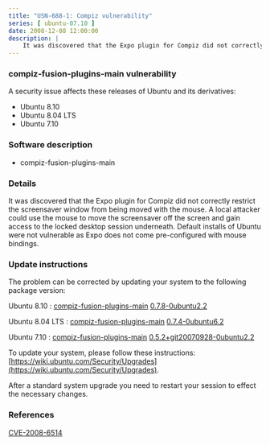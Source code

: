 ```yaml
---
title: "USN-688-1: Compiz vulnerability"
series: [ ubuntu-07.10 ]
date: 2008-12-08 12:00:00
description: |
    It was discovered that the Expo plugin for Compiz did not correctly restrict the screensaver window from being moved with the mouse.  A local attacker could use the mouse to move the screensaver off the screen and gain access to the locked desktop session underneath. Default installs of Ubuntu were not vulnerable as Expo does not come pre-configured with mouse bindings. 
--- 
```

 
### compiz-fusion-plugins-main vulnerability

A security issue affects these releases of Ubuntu and its derivatives:

* Ubuntu 8.10
* Ubuntu 8.04 LTS
* Ubuntu 7.10

### Software description

* compiz-fusion-plugins-main 

### Details

It was discovered that the Expo plugin for Compiz did not correctly restrict the screensaver window from being moved with the mouse. A local attacker could use the mouse to move the screensaver off the screen and gain access to the locked desktop session underneath. Default installs of Ubuntu were not vulnerable as Expo does not come pre-configured with mouse bindings. 

### Update instructions

The problem can be corrected by updating your system to the following package version:

Ubuntu 8.10
 : [compiz-fusion-plugins-main](https://launchpad.net/ubuntu/+source/compiz-fusion-plugins-main) <span> [0.7.8-0ubuntu2.2](https://launchpad.net/ubuntu/+source/compiz-fusion-plugins-main/0.7.8-0ubuntu2.2) </span> 

Ubuntu 8.04 LTS
 : [compiz-fusion-plugins-main](https://launchpad.net/ubuntu/+source/compiz-fusion-plugins-main) <span> [0.7.4-0ubuntu6.2](https://launchpad.net/ubuntu/+source/compiz-fusion-plugins-main/0.7.4-0ubuntu6.2) </span> 

Ubuntu 7.10
 : [compiz-fusion-plugins-main](https://launchpad.net/ubuntu/+source/compiz-fusion-plugins-main) <span> [0.5.2+git20070928-0ubuntu2.2](https://launchpad.net/ubuntu/+source/compiz-fusion-plugins-main/0.5.2+git20070928-0ubuntu2.2) </span> 

To update your system, please follow these instructions: [https://wiki.ubuntu.com/Security/Upgrades](https://wiki.ubuntu.com/Security/Upgrades).

After a standard system upgrade you need to restart your session to effect the necessary changes. 

### References

 [CVE-2008-6514](http://people.ubuntu.com/~ubuntu-security/cve/CVE-2008-6514)
 
